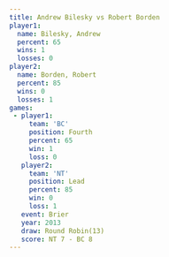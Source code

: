 ```yaml
---
title: Andrew Bilesky vs Robert Borden
player1:               
  name: Bilesky, Andrew
  percent: 65          
  wins: 1              
  losses: 0            
player2:               
  name: Borden, Robert 
  percent: 85          
  wins: 0              
  losses: 1            
games:
 - player1:          
     team: 'BC'      
     position: Fourth
     percent: 65     
     win: 1          
     loss: 0         
   player2:        
     team: 'NT'    
     position: Lead
     percent: 85   
     win: 0        
     loss: 1       
   event: Brier         
   year: 2013           
   draw: Round Robin(13)
   score: NT 7 - BC 8   
---
```

